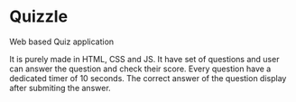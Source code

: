 # Quizzle
Web based Quiz application

It is purely made in HTML, CSS and JS. 
It have set of questions and user can answer the question and check their score.
Every question have a dedicated timer of 10 seconds.
The correct answer of the question display after submiting the answer.
